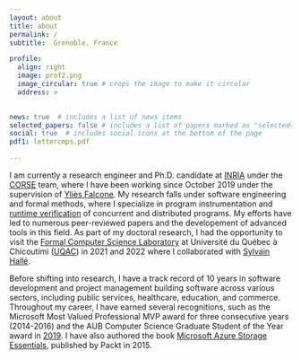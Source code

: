```yaml
---
layout: about
title: about
permalink: /
subtitle:  Grenoble, France

profile:
  align: right
  image: prof2.png
  image_circular: true # crops the image to make it circular
  address: > 
  

news: true  # includes a list of news items
selected_papers: false # includes a list of papers marked as "selected={true}"
social: true  # includes social icons at the bottom of the page
pdf1: lettercmps.pdf 

---
```



I am currently a research engineer and Ph.D. candidate at [INRIA](http://inria.fr) under the [CORSE](https://team.inria.fr/corse/) team, where I have been working since October 2019 under the supervision of [Yliès Falcone](https://www.ylies.fr). My research falls under software engineering and formal methods, where I specialize in program instrumentation and [runtime verification](https://en.wikipedia.org/wiki/Runtime_verification) of concurrent and distributed programs. My efforts have led to numerous peer-reviewed papers and the developement of advanced tools in this field. As part of my doctoral research, I had the opportunity to visit the [Formal Computer Science Laboratory](https://liflab.ca) at Université du Québec à Chicoutimi ([UQAC](https://www.uqac.ca)) in 2021 and 2022 where I collaborated with [Sylvain Hallé](https://leduotang.ca/sylvain/).


Before shifting into research, I have a track record of 10 years in software development and project management building software across various sectors, including public services, healthcare, education, and commerce. Throughout my career, I have earned several recognitions, such as the Microsoft Most Valued Professional MVP award for three consecutive years (2014-2016) and the AUB Computer Science Graduate Student of the Year award in  <a href="{{ page.pdf1 | prepend: 'assets/pdf/' | relative_url}}" target="_blank" rel="noopener noreferrer" >2019</a>. I have also authored the book [Microsoft Azure Storage Essentials](https://www.packtpub.com/product/microsoft-azure-storage-essentials/9781784396237), published by Packt in 2015.  
 